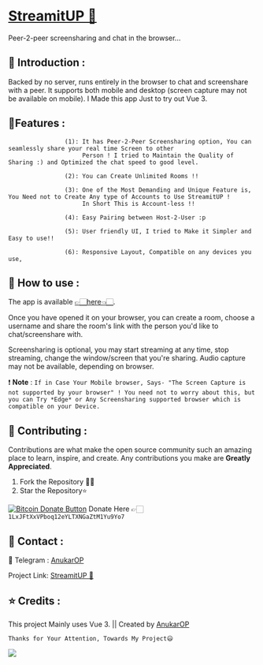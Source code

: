 # [StreamitUP 🚀](https://streamitup.vercel.app/)

Peer-2-peer screensharing and chat in the browser...

## 💎 Introduction :

Backed by no server, runs entirely in the browser to chat and screenshare with a peer. It supports both mobile and desktop (screen capture may not be available on mobile). I Made this app Just to try out Vue 3.

## 💎Features :

   
                    (1): It has Peer-2-Peer Screensharing option, You can seamlessly share your real time Screen to other 
                         Person ! I tried to Maintain the Quality of Sharing :) and Optimized the chat speed to good level.

                    (2): You can Create Unlimited Rooms !!

                    (3): One of the Most Demanding and Unique Feature is, You Need not to Create Any type of Accounts to Use StreamitUP ! 
                         In Short This is Account-less !!
              
                    (4): Easy Pairing between Host-2-User :p

                    (5): User friendly UI, I tried to Make it Simpler and Easy to use!!

                    (6): Responsive Layout, Compatible on any devices you use,


## 🤔 How to use :

The app is available [👉🏻here👈🏻](https://streamitup.vercel.app/).

Once you have opened it on your browser, you can create a room, choose a username and share the room's link with the person you'd like to chat/screenshare with.

Screensharing is optional, you may start streaming at any time, stop streaming, change the window/screen that you're sharing. Audio capture may not be available, depending on browser.

❗ **Note** : ```If in Case Your Mobile browser, Says- "The Screen Capture is not supported by your browser" ! You need not to worry about this, but you can Try *Edge* or Any Screensharing supported browser which is compatible on your Device.```

## 💖 Contributing :

Contributions are what make the open source community such an amazing place to learn, inspire, and create. Any contributions you make are **Greatly Appreciated**.

1. Fork the Repository 🤝🏻
2. Star the Repository⭐

<a href="bitcoin:1LxJFtXxVPboq12eYLTXNGaZtM1Yu9Yo7">![Bitcoin Donate Button](https://www.drupal.org/files/project-images/bitcoindonate.png)</a> Donate Here 👉🏻`1LxJFtXxVPboq12eYLTXNGaZtM1Yu9Yo7`

## 📱 Contact :

🚀 Telegram : [AnukarOP](telegram.me/AnukarOP)

Project Link: [StreamitUP 🚀](https://github.com/AnukarOP/StreamitUP)

## ⭐ Credits :

This project Mainly uses Vue 3. || Created by [AnukarOP](https://github.com/AnukarOP)

```Thanks for Your Attention, Towards My Project😃```
  

<p>
                                         <img src=https://visitor-badge.laobi.icu/badge?page_id=AnukarOP.readme />
</p>

